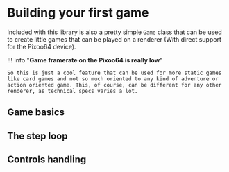 # Building your first game

Included with this library is also a pretty simple `Game` class that can be used to create little games that can be played on a renderer (With direct support for the Pixoo64 device).

!!! info "**Game framerate on the Pixoo64 is really low**"

    So this is just a cool feature that can be used for more static games like card games and not so much oriented to any kind of adventure or action oriented game. This, of course, can be different for any other renderer, as technical specs varies a lot.

## Game basics

## The step loop

## Controls handling